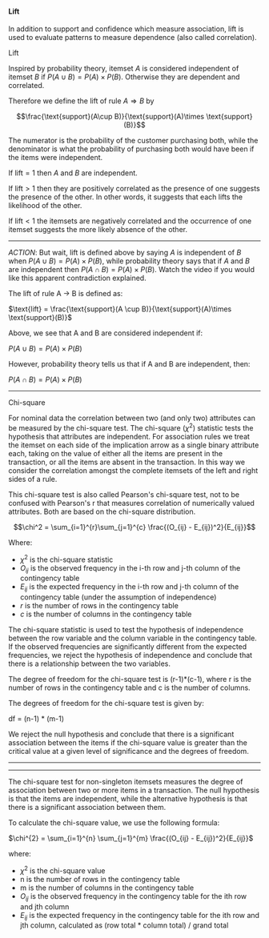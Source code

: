 
#### Lift

In addition to support and confidence which measure association, lift is used to evaluate patterns to measure dependence (also called correlation).

Lift

Inspired by probability theory, itemset $A$ is considered independent of itemset $B$ if $P(A\cup B) = P(A) \times P(B)$. Otherwise they are dependent and correlated.

Therefore we define the lift of rule $A\Longrightarrow B$ by

$$\frac{\text{support}(A\cup B)}{\text{support}(A)\times \text{support}(B)}$$


The numerator is the probability of the customer purchasing both, while the denominator is what the probability of purchasing both would have been if the items were independent.

If $\text{lift} = 1$ then $A$ and $B$ are independent.

If $\text{lift} > 1$ then they are positively correlated as the presence of one suggests the presence of the other. In other words, it suggests that each lifts the likelihood of the other.

If $\text{lift} < 1$ the itemsets are negatively correlated and the occurrence of one itemset suggests the more likely absence of the other.

---

$ACTION:$ But wait, lift is defined above by saying $A$ is independent of $B$ when $P(A\cup B) = P(A) \times P(B)$, while probability theory says that if $A$ and $B$ are independent then $P(A\cap B) = P(A) \times P(B)$. Watch the video if you would like this apparent contradiction explained.

The lift of rule A → B is defined as:

$\text{lift} = \frac{\text{support}(A \cup B)}{\text{support}(A)\times \text{support}(B)}$

Above, we see that A and B are considered independent if:

$P(A\cup B) = P(A) \times P(B)$

However, probability theory tells us that if A and B are independent, then:

$P(A\cap B) = P(A) \times P(B)$

---

Chi-square

For nominal data the correlation between two  (and only two) attributes can be measured by the chi-square test. The chi-square  $(\chi^{2})$ statistic tests the hypothesis that attributes are independent. For association rules we treat the itemset on each side of the implication arrow as a single binary attribute each, taking on the value of either all the items are present in the  transaction, or all the items are absent in the transaction. In this way we consider the correlation amongst the complete itemsets of the left and right sides of a rule.

This chi-square test is also called Pearson's chi-square test, not to be confused with Pearson's r that measures correlation  of numerically valued attributes. Both are based on the chi-square distribution.


$$\chi^2 = \sum_{i=1}^{r}\sum_{j=1}^{c} \frac{(O_{ij} - E_{ij})^2}{E_{ij}}$$

Where:

-   $\chi^2$ is the chi-square statistic
-   $O_{ij}$ is the observed frequency in the i-th row and j-th column of the contingency table
-   $E_{ij}$ is the expected frequency in the i-th row and j-th column of the contingency table (under the assumption of independence)
-   $r$ is the number of rows in the contingency table
-   $c$ is the number of columns in the contingency table

The chi-square statistic is used to test the hypothesis of independence between the row variable and the column variable in the contingency table. If the observed frequencies are significantly different from the expected frequencies, we reject the hypothesis of independence and conclude that there is a relationship between the two variables.

The degree of freedom for the chi-square test is (r-1)*(c-1), where r is the number of rows in the contingency table and c is the number of columns.


The degrees of freedom for the chi-square test is given by:

df = (n-1) * (m-1)

We reject the null hypothesis and conclude that there is a significant association between the items if the chi-square value is greater than the critical value at a given level of significance and the degrees of freedom.

---

---

The chi-square test for non-singleton itemsets measures the degree of association between two or more items in a transaction. The null hypothesis is that the items are independent, while the alternative hypothesis is that there is a significant association between them.

To calculate the chi-square value, we use the following formula:

$\chi^{2} = \sum_{i=1}^{n} \sum_{j=1}^{m} \frac{(O_{ij} - E_{ij})^2}{E_{ij}}$

where:

-   $\chi^{2}$ is the chi-square value
-   n is the number of rows in the contingency table
-   m is the number of columns in the contingency table
-   $O_{ij}$ is the observed frequency in the contingency table for the ith row and jth column
-   $E_{ij}$ is the expected frequency in the contingency table for the ith row and jth column, calculated as (row total * column total) / grand total

